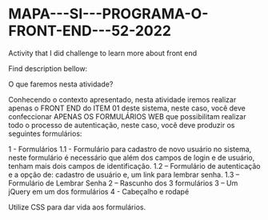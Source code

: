 # MAPA---SI---PROGRAMA-O-FRONT-END---52-2022

Activity that I did challenge to learn more about front end

Find description bellow:

O que faremos nesta atividade?

Conhecendo o contexto apresentado, nesta atividade iremos realizar apenas o FRONT END do ITEM 01 deste sistema, neste caso, você deve confeccionar APENAS OS FORMULÁRIOS WEB que possibilitam realizar todo o processo de autenticação, neste caso, você deve produzir os seguintes formulários:

1 - Formulários
1.1 - Formulário para cadastro de novo usuário no sistema, neste formulário é necessário que além dos campos de login e de usuário, tenham mais dois campos de identificação.
1.2 – Formulário de autenticação e a opção de: cadastro de usuário e, um link para lembrar senha.
1.3 – Formulário de Lembrar Senha
2 – Rascunho dos 3 formulários
3 – Um jQuery em um dos formulários
4 - Cabeçalho e rodapé

Utilize CSS para dar vida aos formulários.
